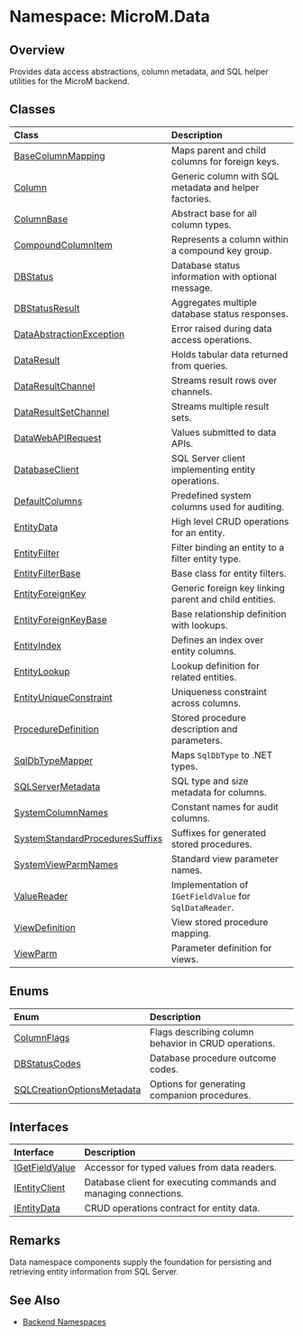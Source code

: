 # Namespace: MicroM.Data

## Overview
Provides data access abstractions, column metadata, and SQL helper utilities for the MicroM backend.

## Classes
| Class | Description |
|:--|:--|
| [BaseColumnMapping](BaseColumnMapping.md) | Maps parent and child columns for foreign keys. |
| [Column](Column.md) | Generic column with SQL metadata and helper factories. |
| [ColumnBase](ColumnBase.md) | Abstract base for all column types. |
| [CompoundColumnItem](CompoundColumnItem.md) | Represents a column within a compound key group. |
| [DBStatus](DBStatus.md) | Database status information with optional message. |
| [DBStatusResult](DBStatusResult.md) | Aggregates multiple database status responses. |
| [DataAbstractionException](DataAbstractionException.md) | Error raised during data access operations. |
| [DataResult](DataResult.md) | Holds tabular data returned from queries. |
| [DataResultChannel](DataResultChannel.md) | Streams result rows over channels. |
| [DataResultSetChannel](DataResultSetChannel.md) | Streams multiple result sets. |
| [DataWebAPIRequest](DataWebAPIRequest.md) | Values submitted to data APIs. |
| [DatabaseClient](DatabaseClient.md) | SQL Server client implementing entity operations. |
| [DefaultColumns](DefaultColumns.md) | Predefined system columns used for auditing. |
| [EntityData](EntityData.md) | High level CRUD operations for an entity. |
| [EntityFilter](EntityFilter.md) | Filter binding an entity to a filter entity type. |
| [EntityFilterBase](EntityFilterBase.md) | Base class for entity filters. |
| [EntityForeignKey](EntityForeignKey.md) | Generic foreign key linking parent and child entities. |
| [EntityForeignKeyBase](EntityForeignKeyBase.md) | Base relationship definition with lookups. |
| [EntityIndex](EntityIndex.md) | Defines an index over entity columns. |
| [EntityLookup](EntityLookup.md) | Lookup definition for related entities. |
| [EntityUniqueConstraint](EntityUniqueConstraint.md) | Uniqueness constraint across columns. |
| [ProcedureDefinition](ProcedureDefinition.md) | Stored procedure description and parameters. |
| [SqlDbTypeMapper](SqlDbTypeMapper.md) | Maps `SqlDbType` to .NET types. |
| [SQLServerMetadata](SQLServerMetadata.md) | SQL type and size metadata for columns. |
| [SystemColumnNames](SystemColumnNames.md) | Constant names for audit columns. |
| [SystemStandardProceduresSuffixs](SystemStandardProceduresSuffixs.md) | Suffixes for generated stored procedures. |
| [SystemViewParmNames](SystemViewParmNames.md) | Standard view parameter names. |
| [ValueReader](ValueReader.md) | Implementation of `IGetFieldValue` for `SqlDataReader`. |
| [ViewDefinition](ViewDefinition.md) | View stored procedure mapping. |
| [ViewParm](ViewParm.md) | Parameter definition for views. |

## Enums
| Enum | Description |
|:--|:--|
| [ColumnFlags](ColumnFlags.md) | Flags describing column behavior in CRUD operations. |
| [DBStatusCodes](DBStatusCodes.md) | Database procedure outcome codes. |
| [SQLCreationOptionsMetadata](SQLCreationOptionsMetadata.md) | Options for generating companion procedures. |

## Interfaces
| Interface | Description |
|:--|:--|
| [IGetFieldValue](IGetFieldValue.md) | Accessor for typed values from data readers. |
| [IEntityClient](IEntityClient.md) | Database client for executing commands and managing connections. |
| [IEntityData](IEntityData.md) | CRUD operations contract for entity data. |

## Remarks
Data namespace components supply the foundation for persisting and retrieving entity information from SQL Server.

## See Also
- [Backend Namespaces](../index.md)
